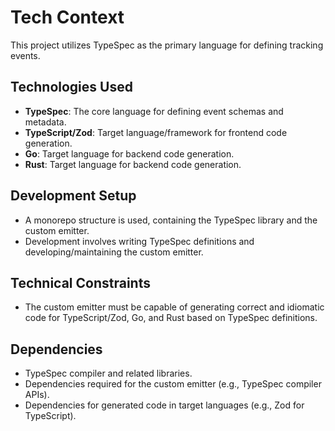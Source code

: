 # Tech Context

This project utilizes TypeSpec as the primary language for defining tracking events.

## Technologies Used

- **TypeSpec**: The core language for defining event schemas and metadata.
- **TypeScript/Zod**: Target language/framework for frontend code generation.
- **Go**: Target language for backend code generation.
- **Rust**: Target language for backend code generation.

## Development Setup

- A monorepo structure is used, containing the TypeSpec library and the custom emitter.
- Development involves writing TypeSpec definitions and developing/maintaining the custom emitter.

## Technical Constraints

- The custom emitter must be capable of generating correct and idiomatic code for TypeScript/Zod, Go, and Rust based on TypeSpec definitions.

## Dependencies

- TypeSpec compiler and related libraries.
- Dependencies required for the custom emitter (e.g., TypeSpec compiler APIs).
- Dependencies for generated code in target languages (e.g., Zod for TypeScript).
